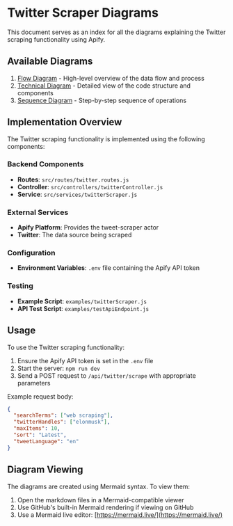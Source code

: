 # Twitter Scraper Diagrams

This document serves as an index for all the diagrams explaining the Twitter scraping functionality using Apify.

## Available Diagrams

1. [Flow Diagram](./twitter-scraper-flow.md) - High-level overview of the data flow and process
2. [Technical Diagram](./twitter-scraper-technical.md) - Detailed view of the code structure and components
3. [Sequence Diagram](./twitter-scraper-sequence-fixed.md) - Step-by-step sequence of operations

## Implementation Overview

The Twitter scraping functionality is implemented using the following components:

### Backend Components
- **Routes**: `src/routes/twitter.routes.js`
- **Controller**: `src/controllers/twitterController.js`
- **Service**: `src/services/twitterScraper.js`

### External Services
- **Apify Platform**: Provides the tweet-scraper actor
- **Twitter**: The data source being scraped

### Configuration
- **Environment Variables**: `.env` file containing the Apify API token

### Testing
- **Example Script**: `examples/twitterScraper.js`
- **API Test Script**: `examples/testApiEndpoint.js`

## Usage

To use the Twitter scraping functionality:

1. Ensure the Apify API token is set in the `.env` file
2. Start the server: `npm run dev`
3. Send a POST request to `/api/twitter/scrape` with appropriate parameters

Example request body:
```json
{
  "searchTerms": ["web scraping"],
  "twitterHandles": ["elonmusk"],
  "maxItems": 10,
  "sort": "Latest",
  "tweetLanguage": "en"
}
```

## Diagram Viewing

The diagrams are created using Mermaid syntax. To view them:

1. Open the markdown files in a Mermaid-compatible viewer
2. Use GitHub's built-in Mermaid rendering if viewing on GitHub
3. Use a Mermaid live editor: [https://mermaid.live/](https://mermaid.live/) 